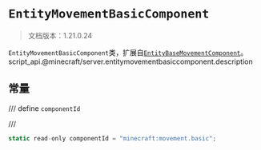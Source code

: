 # `EntityMovementBasicComponent`

> 文档版本：1.21.0.24

`EntityMovementBasicComponent`类，扩展自[`EntityBaseMovementComponent`](./entitybasemovementcomponent.md)。script_api.@minecraft/server.entitymovementbasiccomponent.description

## 常量

/// define
`componentId`


///

```js
static read-only componentId = "minecraft:movement.basic";
```

